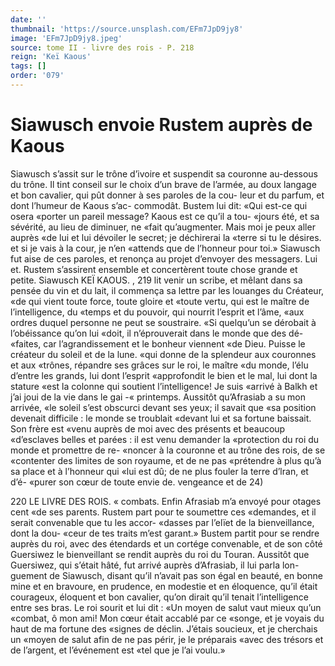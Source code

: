 ```yaml
---
date: ''
thumbnail: 'https://source.unsplash.com/EFm7JpD9jy8'
image: 'EFm7JpD9jy8.jpeg'
source: tome II - livre des rois - P. 218
reign: 'Keï Kaous'
tags: []
order: '079'
---
```


# Siawusch envoie Rustem auprès de Kaous

Siawusch s’assit sur le trône d’ivoire et suspendit
sa couronne au-dessous du trône. Il tint conseil sur le choix d’un brave de l’armée, au doux langage et
bon cavalier, qui pût donner à ses paroles de la cou- leur et du parfum, et dont l’humeur de Kaous s’ac- commodât. Bustem lui dit: «Qui est-ce qui osera «porter un pareil message? Kaous est ce qu’il a tou- «jours été, et sa sévérité, au lieu de diminuer, ne
«fait qu’augmenter. Mais moi je peux aller auprès
«de lui et lui dévoiler le secret; je déchirerai la «terre si tu le désires. et si je vais à la cour, je n’en «attends que de l’honneur pour toi.» Siawusch fut
aise de ces paroles, et renonça au projet d’envoyer
des messagers. Lui et. Rustem s’assirent ensemble et concertèrent toute chose grande et petite. Siawusch
KEÏ KAOUS. , 219 lit venir un scribe, et mêlant dans sa pensée du vin
et du lait, il commença sa lettre par les louanges du Créateur, «de qui vient toute force, toute gloire et «toute vertu, qui est le maître de l’intelligence, du «temps et du pouvoir, qui nourrit l’esprit et l’âme,
«aux ordres duquel personne ne peut se soustraire. «Si quelqu’un se dérobait à l’obéissance qu’on lui
«doit, il n’éprouverait dans le monde que des dé-
«faites, car l’agrandissement et le bonheur viennent «de Dieu. Puisse le créateur du soleil et de la lune. «qui donne de la splendeur aux couronnes et aux «trônes, répandre ses grâces sur le roi, le maître
«du monde, l’élu d’entre les grands, lui dont l’esprit
«approfondit le bien et le mal, lui dont la stature «est la colonne qui soutient l’intelligence! Je suis «arrivé à Balkh et j’ai joui de la vie dans le gai
-« printemps. Aussitôt qu’Afrasiab a su mon arrivée,
«le soleil s’est obscurci devant ses yeux; il savait que «sa position devenait difficile : le monde se troublait «devant lui et sa fortune baissait. Son frère est «venu auprès de moi avec des présents et beaucoup «d’esclaves belles et parées : il est venu demander la «protection du roi du monde et promettre de re- «noncer à la couronne et au trône des rois, de se «contenter des limites de son royaume, et de ne pas «prétendre à plus qu’à sa place et à l’honneur qui
«lui est dû; de ne plus fouler la terre d’lran, et d’é-
«purer son cœur de toute envie de. vengeance et de 24)

220 LE LIVRE DES ROIS.
« combats. Enfin Afrasiab m’a envoyé pour otages cent
«de ses parents. Rustem part pour te soumettre ces «demandes, et il serait convenable que tu les accor- «dasses par l’elïet de la bienveillance, dont la dou- «ceur de tes traits m’est garant.»
Bustem partit pour se rendre auprès du roi, avec des étendards et un cortége convenable, et de son côté Guersiwez le bienveillant se rendit auprès du
roi du Touran. Aussitôt que Guersiwez, qui s’était
hâté, fut arrivé auprès d’Afrasiab, il lui parla lon-
guement de Siawusch, disant qu’il n’avait pas son
égal en beauté, en bonne mine et en bravoure, en
prudence, en modestie et en éloquence, qu’il était
courageux, éloquent et bon cavalier, qu’on dirait
qu’il tenait l’intelligence entre ses bras. Le roi sourit
et lui dit : «Un moyen de salut vaut mieux qu’un
«combat, ô mon ami! Mon cœur était accablé par ce
«songe, et je voyais du haut de ma fortune des «signes de déclin. J’étais soucieux, et je cherchais un
«moyen de salut afin de ne pas périr, je le préparais «avec des trésors et de l’argent, et l’événement est
«tel que je l’ai voulu.»
